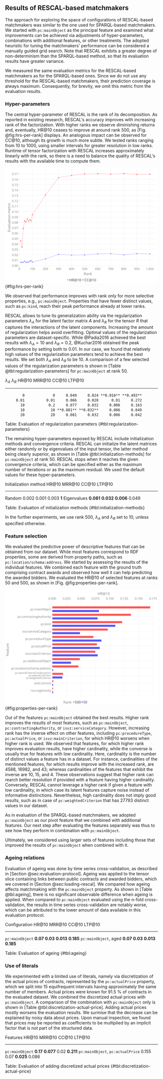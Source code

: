 ## Results of RESCAL-based matchmakers

The approach for exploring the space of configurations of RESCAL-based matchmakers was similar to the one used for SPARQL-based matchmakers.
We started with `pc:mainObject` as the principal feature and examined what improvements can be achieved via adjustments of hyper-parameters, combinations with additional features, or other treatments.
The adopted heuristic for tuning the matchmakers' performance can be considered a manually guided grid search.
Note that RESCAL exhibits a greater degree of non-determinism than the SPARQL-based method, so that its evaluation results have greater variance.

We measured the same evaluation metrics for the RESCAL-based matchmakers as for the SPARQL-based ones.
Since we do not use any threshold for the RESCAL-based matchmakers, their prediction coverage is always maximum.
Consequently, for brevity, we omit this metric from the evaluation results.

### Hyper-parameters

The central hyper-parameter of RESCAL is the rank of its decomposition.
As reported in existing research, RESCAL's accuracy improves with increasing rank of the factorization.
With higher ranks we observe diminishing returns and, eventually, HR@10 ceases to improve at around rank 500, as [Fig. @fig:hrs-per-rank] displays.
An analogous impact can be observed for CC@10, although its growth is much more subtle.
We tested ranks ranging from 10 to 1000, using smaller intervals for greater resolution in low ranks.
Runtime of tensor factorization with RESCAL increases approximately linearly with the rank, so there is a need to balance the quality of RESCAL's results with the available time to compute them.

![HR@10 and CC@10 per rank](resources/img/evaluation/hrs_per_rank.png){#fig:hrs-per-rank}

We observed that performance improves with rank only for more selective properties, e.g., `pc:mainObject`.
Properties that have fewer distinct values, such as `pc:kind`, reach their peak performance already at lower ranks.

RESCAL allows to tune its generalization ability via the regularization parameters $\lambda_{A}$ for the latent factor matrix $A$ and $\lambda_{R}$ for the tensor $R$ that captures the interactions of the latent components.
Increasing the amount of regularization helps avoid overfitting.
Optimal values of the regularization parameters are dataset-specific.
While @Padia2016 achieved the best results with $\lambda_{A} = 10$ and $\lambda_{R} = 0.2$, @Kuchar2016 obtained the peak performance by setting both to 0.01.
In our case, we found that relatively high values of the regularization parameters tend to achieve the best results.
We set both $\lambda_{A}$ and $\lambda_{R}$ to be 10.
A comparison of a few selected values of the regularization parameters is shown in [Table @tbl:regularization-parameters] for `pc:mainObject` at rank 50.

$\lambda_{A}$ $\lambda_{R}$     HR@10    MRR@10     CC@10    LTP@10
------------- ------------- --------- --------- --------- ---------
            0             0     0.049     0.024 **0.016** **0.493**
         0.01          0.01     0.066     0.028      0.01     0.272
           10           0.2     0.077     0.032     0.006     0.163
           10            10 **0.081** **0.032**     0.006     0.049
           20            20     0.081     0.032     0.006     0.042

Table: Evaluation of regularization parameters {#tbl:regularization-parameters}

The remaining hyper-parameters exposed by RESCAL include initialization methods and convergence criteria.
RESCAL can initialize the latent matrices either randomly or by eigenvalues of the input tensor, the latter method being clearly superior, as shown in [Table @tbl:initialization-methods] for `pc:mainObject` at rank 50.
RESCAL stops when it reaches the given convergence criteria, which can be specified either as the maximum number of iterations or as the maximum residual.
We used the default values for these hyper-parameters.

Initialization method     HR@10    MRR@10     CC@10   LTP@10
--------------------- --------- --------- --------- --------
Random                    0.002     0.001     0.003    **1**
Eigenvalues           **0.081** **0.032** **0.006**    0.049

Table: Evaluation of initialization methods {#tbl:initialization-methods}

In the further experiments, we use rank 500, $\lambda_{A}$ and $\lambda_{R}$ set to 10, unless specified otherwise.

### Feature selection

<!-- Individual features -->

We evaluated the predictive power of descriptive features that can be obtained from our dataset.
While most features correspond to RDF properties, some are derived from property paths, such as `pc:location/schema:address`.
We started by assessing the results of the individual features.
We combined each feature with the ground truth comprising contract awards and observed how well it can help predicting the awarded bidders.
We evaluated the HR@10 of selected features at ranks 50 and 500, as shown in [Fig. @fig:properties-per-rank]. 

![HR@10 per rank for individual properties](resources/img/evaluation/properties_per_rank.png){#fig:properties-per-rank}

Out of the features `pc:mainObject` obtained the best results.
Higher rank improves the results of most features, such as `pc:mainObject`, `pc:contractingAuthority`, or `isvz:serviceCategory`.
However, increasing rank has the inverse effect on other features, including `pc:procedureType`, `pc:actualPrice`, or `isvz:mainCriterion`, for which HR@10 worsens when higher rank is used.
We observed that features, for which higher rank improves evaluation results, have higher cardinality, while the converse is usually true for features with low cardinality.
Here, cardinality is the number of distinct values a feature has in a dataset.
For instance, cardinalities of the mentioned features, for which results improve with the increased rank, are 4588, 16982, and 43; whereas cardinalities of the features that exhibit the inverse are 10, 15, and 4.
These observations suggest that higher rank can rearch better resolution if provided with a feature having higher cardinality.
Conversely, RESCAL cannot leverage a higher rank if given a feature with low cardinality, in which case its latent features capture noise instead of informative distinctions.
Nevertheless, high cardinality does not imply good results, such as in case of `pc:weightedCriterion` that has 27793 distinct values in our dataset.

<!-- `pc:mainObject` + additional features -->

As in evaluation of the SPARQL-based matchmakers, we adopted `pc:mainObject` as our pivot feature that we combined with additional features.
Our next step after evaluating the features separately was thus to see how they perform in combination with `pc:mainObject`.

<!-- Larger combinations of features -->

Ultimately, we considered using larger sets of features including those that improved the results of `pc:mainObject` when combined with it.

<!--
`pc:mainObject`
`pc:additionalObject`
`pc:mainObject` + `skos:broaderTransitive` (approximating query expansion)
`pc:kind`
`isvz:serviceCategory`
`rov:orgActivity`
`rov:orgActivity` + `skos:broaderTransitive`

Worse results achieved by the combinations of feature individually improving the baseline invalidate our assumption that the contributions of features do not cancel themselves out.

Directionality matters: compare `rov:orgActivity` and symmetric variants.
-->

### Ageing relations

Evaluation of ageing was done by time series cross-validation, as described in [Section @sec:evaluation-protocol].
Ageing was applied to the tensor slice containing links between public contracts and awarded bidders, which we covered in [Section @sec:loading-rescal].
We compared how ageing affects matchmaking with the `pc:mainObject` property. 
As shown in [Table @tbl:ageing], there is no significant observable difference when ageing is applied.
When compared to `pc:mainObject` evaluated using the n-fold cross-validation, the results in time series cross-validation are notably worse, which can be attributed to the lower amount of data available in this evaluation protocol.

Configuration            HR@10   MRR@10     CC@10    LTP@10
--------------------- -------- -------- --------- ---------
`pc:mainObject`       **0.07** **0.03** **0.013** **0.185**
`pc:mainObject`, aged **0.07** **0.03** **0.013** **0.185**

Table: Evaluation of ageing {#tbl:ageing}

<!--
Compare `pc:mainObject` normal and aged, in both cases using time series cross-validation, at ranks 50 and 500.
The main difference is in the mode of cross-validation.
Time series cross-validation achieves much lower results than n-fold cross-validation even when no ageing is used.
This can be explained in part by lower volume of training data.
However, it may hint a bug in the evaluation protocol.
-->

### Use of literals

We experimented with a limited use of literals, namely via discretization of the actual prices of contracts, represented by the `pc:actualPrice` property, which we split into 15 equifrequent intervals having approximately the same number of members.
Actual prices were known for 91.5 % of contracts in the evaluated dataset.
We combined the discretized actual prices with `pc:mainObject`.
A comparison of the combination with `pc:mainObject` only is shown in [Table @tbl:discretization-actual-price].
Adding actual prices mostly worsens the evaluation results.
We surmise that the decrease can be explained by noisy data about prices.
Upon manual inspection, we found that prices may be reported as coefficients to be multiplied by an implicit factor that is not part of the structured data.

Features                             HR@10    MRR@10     CC@10    LTP@10
--------------------------------- -------- --------- --------- ---------
`pc:mainObject`                   **0.17** **0.077**      0.02 **0.211**
`pc:mainObject`, `pc:actualPrice`    0.155	    0.07 **0.025**	   0.086

Table: Evaluation of adding discretized actual prices {#tbl:discretization-actual-price}

<!-- Summary -->
